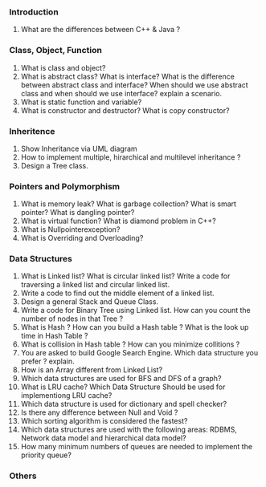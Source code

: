 ### Introduction
1. What are the differences between C++ & Java ? 

### Class, Object, Function 
1. What is class and object?
2. What is abstract class? What is interface? What is the difference between abstract class and interface? When should we use abstract class and when should we use interface? explain a scenario.
3. What is static function and variable?
4. What is constructor and destructor? What is copy constructor?

### Inheritence 
1. Show Inheritance via UML diagram
2. How to implement multiple, hirarchical and multilevel inheritance ? 
3. Design a Tree class.

### Pointers and Polymorphism 
1. What is memory leak? What is garbage collection? What is smart pointer? What is dangling pointer?
2.  What is virtual function? What is diamond problem in C++?
3. What is Nullpointerexception?
4. What is Overriding and Overloading?


### Data Structures 
1. What is Linked list? What is circular linked list? Write a code for traversing a linked list and circular linked list.
2. Write a code to find out the middle element of a linked list.
3. Design a general Stack and Queue Class. 
4. Write a code for Binary Tree using Linked list. How can you count the number of nodes in that Tree ? 
5. What is Hash ? How can you build a Hash table ? What is the look up time in Hash Table ? 
6. What is collision in Hash table ? How can you minimize collitions ? 
7. You are asked to build Google Search Engine. Which data structure you prefer ? explain. 
8. How is an Array different from Linked List?
9. Which data structures are used for BFS and DFS of a graph?
10. What is LRU cache? Which Data Structure Should be used for implementiong LRU cache?
11. Which data structure is used for dictionary and spell checker?
12. Is there any difference between Null and Void ? 
13. Which sorting algorithm is considered the fastest?
14. Which data structures are used with the following areas: RDBMS, Network data model and hierarchical data model?
15. How many minimum numbers of queues are needed to implement the priority queue?

### Others
